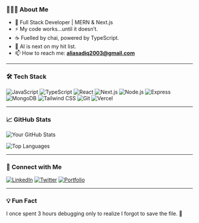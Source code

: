 ### 👨🏻‍💻 **About Me**
- 🚀 Full Stack Developer | MERN & Next.js  
- ⚡ My code works…until it doesn’t.  
- ☕ Fuelled by chai, powered by TypeScript.  
- 🤖 AI is next on my hit list.  
- 📫 How to reach me: **aliasadiq2003@gmail.com**  

---

### 🛠️ **Tech Stack**
![JavaScript](https://img.shields.io/badge/-JavaScript-F7DF1E?style=flat&logo=javascript&logoColor=black)
![TypeScript](https://img.shields.io/badge/-TypeScript-3178C6?style=flat&logo=typescript&logoColor=white)
![React](https://img.shields.io/badge/-React-61DAFB?style=flat&logo=react&logoColor=black)
![Next.js](https://img.shields.io/badge/-Next.js-000000?style=flat&logo=next.js&logoColor=white)
![Node.js](https://img.shields.io/badge/-Node.js-339933?style=flat&logo=node.js&logoColor=white)
![Express](https://img.shields.io/badge/-Express-000000?style=flat&logo=express&logoColor=white)
![MongoDB](https://img.shields.io/badge/-MongoDB-47A248?style=flat&logo=mongodb&logoColor=white)
![Tailwind CSS](https://img.shields.io/badge/-Tailwind_CSS-06B6D4?style=flat&logo=tailwind-css&logoColor=white)
![Git](https://img.shields.io/badge/-Git-F05032?style=flat&logo=git&logoColor=white)
![Vercel](https://img.shields.io/badge/-Vercel-000000?style=flat&logo=vercel&logoColor=white)

---

### 📈 **GitHub Stats**
![Your GitHub Stats](https://github-readme-stats.vercel.app/api?username=your-username&show_icons=true&theme=radical)

![Top Languages](https://github-readme-stats.vercel.app/api/top-langs/?username=your-username&layout=compact&theme=radical)

---

### 🔗 **Connect with Me**
[![LinkedIn](https://img.shields.io/badge/-LinkedIn-0A66C2?style=flat&logo=linkedin&logoColor=white)](https://www.linkedin.com/in/your-linkedin)
[![Twitter](https://img.shields.io/badge/-Twitter-1DA1F2?style=flat&logo=twitter&logoColor=white)](https://twitter.com/your-twitter)
[![Portfolio](https://img.shields.io/badge/-Portfolio-FF7139?style=flat&logo=google-chrome&logoColor=white)](https://your-portfolio-link)

---

### 💡 **Fun Fact**
I once spent 3 hours debugging only to realize I forgot to save the file. 🫠
